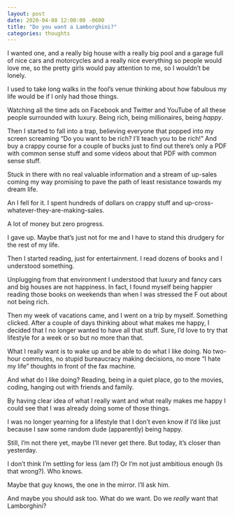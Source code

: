 ```yaml
---
layout: post
date: 2020-04-08 12:00:00 -0600
title: "Do you want a Lamborghini?"
categories: thoughts
---
```


I wanted one, and a really big house with a really big pool and a garage full of nice cars and motorcycles and a really nice everything so people would love me, so the pretty girls would pay attention to me, so I wouldn’t be lonely.

I used to take long walks in the fool’s venue thinking about how fabulous my life would be if I only had those things.

Watching all the time ads on Facebook and Twitter and YouTube of all these people surrounded with luxury. Being rich, being millionaires, being *happy*.

Then I started to fall into a trap, believing everyone that popped into my screen screaming “Do you want to be rich? I’ll teach you to be rich!” And buy a crappy course for a couple of bucks just to find out there’s only a PDF with common sense stuff and some videos about that PDF with common sense stuff.

Stuck in there with no real valuable information and a stream of up-sales coming my way promising to pave the path of least resistance towards my dream life.

An I fell for it. I spent hundreds of dollars on crappy stuff and up-cross-whatever-they-are-making-sales.

A lot of money but zero progress.

I gave up. Maybe that’s just not for me and I have to stand this drudgery for the rest of my life.

Then I started reading, just for entertainment. I read dozens of books and I understood something.

Unplugging from that environment I understood that luxury and fancy cars and big houses are not happiness. In fact, I found myself being happier reading those books on weekends than when I was stressed the F out about not being rich.

Then my week of vacations came, and I went on a trip by myself. Something clicked. After a couple of days thinking about what makes me happy, I decided that I no longer wanted to have all that stuff. Sure, I’d love to try that lifestyle for a week or so but no more than that.

What I really want is to wake up and be able to do what I like doing. No two-hour commutes, no stupid bureaucracy making decisions, no more “I hate my life” thoughts in front of the fax machine.

And what do I like doing? Reading, being in a quiet place, go to the movies, coding, hanging out with friends and family.

By having clear idea of what I really want and what really makes me happy I could see that I was already doing some of those things.

I was no longer yearning for a lifestyle that I don’t even know if I’d like just because I saw some random dude (apparently) being happy.

Still, I’m not there yet, maybe I’ll never get there. But today, it’s closer than yesterday.

I don’t think I’m settling for less (am I?) Or I’m not just ambitious enough (Is that wrong?). Who knows.

Maybe that guy knows, the one in the mirror. I’ll ask him.

And maybe you should ask too. What do we want. Do we *really* want that Lamborghini?